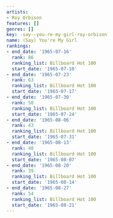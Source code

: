 ```yaml
---
artists:
- Roy Orbison
features: []
genres: []
key: -say--you-re-my-girl-roy-orbison
name: (Say) You're My Girl
rankings:
- end_date: '1965-07-16'
  rank: 86
  ranking_list: Billboard Hot 100
  start_date: '1965-07-10'
- end_date: '1965-07-23'
  rank: 63
  ranking_list: Billboard Hot 100
  start_date: '1965-07-17'
- end_date: '1965-07-30'
  rank: 50
  ranking_list: Billboard Hot 100
  start_date: '1965-07-24'
- end_date: '1965-08-06'
  rank: 43
  ranking_list: Billboard Hot 100
  start_date: '1965-07-31'
- end_date: '1965-08-13'
  rank: 40
  ranking_list: Billboard Hot 100
  start_date: '1965-08-07'
- end_date: '1965-08-20'
  rank: 39
  ranking_list: Billboard Hot 100
  start_date: '1965-08-14'
- end_date: '1965-08-27'
  rank: 54
  ranking_list: Billboard Hot 100
  start_date: '1965-08-21'
---
```


